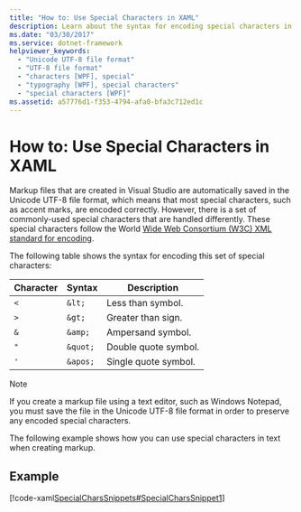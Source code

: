 ```yaml
---
title: "How to: Use Special Characters in XAML"
description: Learn about the syntax for encoding special characters in Unicode UTF-8 file format in Visual Studio for use in XAML files in Windows Presentation Foundation.
ms.date: "03/30/2017"
ms.service: dotnet-framework
helpviewer_keywords: 
  - "Unicode UTF-8 file format"
  - "UTF-8 file format"
  - "characters [WPF], special"
  - "typography [WPF], special characters"
  - "special characters [WPF]"
ms.assetid: a57776d1-f353-4794-afa0-bfa3c712ed1c
---
```

# How to: Use Special Characters in XAML

Markup files that are created in Visual Studio are automatically saved in the Unicode UTF-8 file format, which means that most special characters, such as accent marks, are encoded correctly. However, there is a set of commonly-used special characters that are handled differently. These special characters follow the World [Wide Web Consortium (W3C) XML standard for encoding](https://www.w3resource.com/xml/reserved-markup-characters.php).

The following table shows the syntax for encoding this set of special characters:

| Character | Syntax   | Description          |
|-----------|----------|----------------------|
| `<`       | `&lt;`   | Less than symbol.    |
| `>`       | `&gt;`   | Greater than sign.   |
| `&`       | `&amp;`  | Ampersand symbol.    |
| `"`       | `&quot;` | Double quote symbol. |
| `'`       | `&apos;` | Single quote symbol. |

> [!NOTE]
> If you create a markup file using a text editor, such as Windows Notepad, you must save the file in the Unicode UTF-8 file format in order to preserve any encoded special characters.

The following example shows how you can use special characters in text when creating markup.

## Example

[!code-xaml[SpecialCharsSnippets#SpecialCharsSnippet1](~/samples/snippets/csharp/VS_Snippets_Wpf/SpecialCharsSnippets/CS/Window1.xaml#specialcharssnippet1)]
